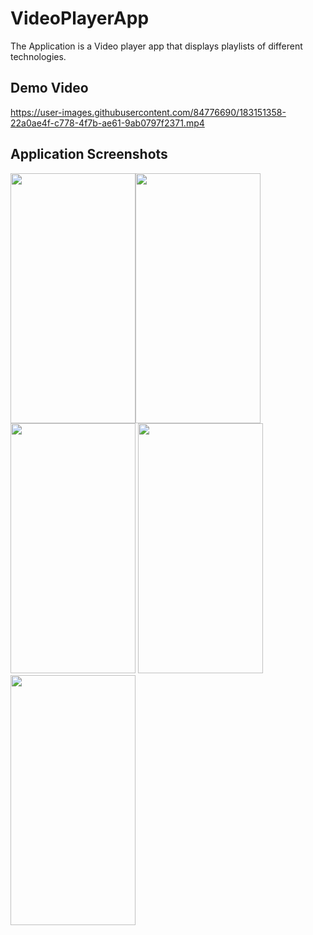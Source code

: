 # VideoPlayerApp
The Application is a Video player app that displays playlists of different technologies.
## Demo Video

https://user-images.githubusercontent.com/84776690/183151358-22a0ae4f-c778-4f7b-ae61-9ab0797f2371.mp4

## Application Screenshots
<img src="https://user-images.githubusercontent.com/84776690/183151562-00d01fb1-1865-4579-9b7f-25460aa37d44.png" width="200" height="400"><img src="https://user-images.githubusercontent.com/84776690/183151767-cc32f036-5e57-493b-9c8b-3ad8642a3ebd.png" width="200" height="400"><img src="https://user-images.githubusercontent.com/84776690/183151797-bfde2f3b-926a-411d-b3bd-93e1edee8dd9.png" width="200" height="400">
<img src="https://user-images.githubusercontent.com/84776690/183151700-4fbdae73-c307-4a7e-b782-223d535b37f9.png" width="200" height="400"><img src="https://user-images.githubusercontent.com/84776690/183156319-ec3cdfb1-12bd-435b-b0fa-4dc577bc2e8a.png" width="200" height="400">


